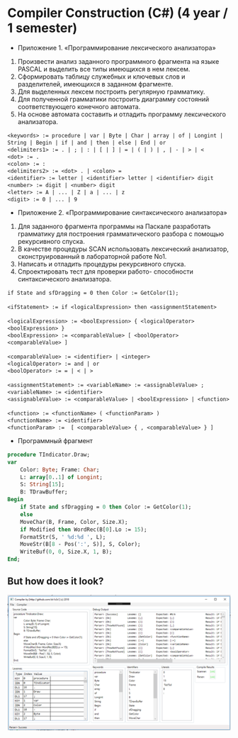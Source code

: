 ﻿# Compiler Construction (C#) (4 year / 1 semester)

* Приложение 1. «Программирование лексического анализатора»  
1. Произвести анализ заданного программного фрагмента на языке PASCAL и выделить все типы имеющихся в нем лексем.  
2. Сформировать таблицу служебных и ключевых слов и разделителей, имеющихся в заданном фрагменте.  
3. Для выделенных лексем построить регулярную грамматику.  
4. Для полученной грамматики построить диаграмму состояний соответствующего конечного автомата.  
5. На основе автомата составить и отладить программу лексического анализатора.  

```
<keywords> := procedure | var | Byte | Char | array | of | Longint | String | Begin | if | and | then | else | End | or
<delimiters1> := . | ; | : | [ | ] | = | ( | ) | , | - | > | <
<dot> := .
<colon> := :
<delimiters2> := <dot> . | <colon> =
<identifier> := letter | <identifier> letter | <identifier> digit
<number> := digit | <number> digit 
<letter> := A | ... | Z | a | ... | z
<digit> := 0 | ... | 9
```

* Приложение 2. «Программирование синтаксического анализатора»  
1. Для заданного фрагмента программы на Паскале разработать грамматику для построения грамматического разбора с помощью рекурсивного спуска.  
2. В качестве процедуры SCAN использовать лексический анализатор, сконструированный в лабораторной работе No1.  
3. Написать и отладить процедуры рекурсивного спуска.  
4. Спроектировать тест для проверки работо- споcобности синтаксического анализатора.  
  
```
if State and sfDragging = 0 then Color := GetColor(1);

<ifStatement> := if <logicalExpression> then <assignmentStatement>

<logicalExpression> := <boolExpression> { <logicalOperator> <boolExpression> }
<boolExpression> := <comparableValue> [ <boolOperator> <comparableValue> ]

<comparableValue> := <identifier> | <integer>
<logicalOperator> := and | or
<boolOperator> := = | < | >

<assignmentStatement> := <variableName> := <assignableValue> ;
<variableName> := <identifier>
<assignableValue> := <comparableValue> | <boolExpression> | <function>

<function> := <functionName> ( <functionParam> )
<functionName> := <identifier>
<functionParam> :=  [ <comparableValue> { , <comparableValue> } ]
```

* Программный фрагмент
```pascal
procedure TIndicator.Draw;  
var  
	Color: Byte; Frame: Char;  
	L: array[0..1] of Longint;  
	S: String[15];  
	B: TDrawBuffer;  
Begin  
	if State and sfDragging = 0 then Color := GetColor(1);  
	else  
	MoveChar(B, Frame, Color, Size.X);  
	if Modified then WordRec(B[0].Lo := 15);  
	FormatStr(S, ' %d:%d ', L);  
	MoveStr(B[8 - Pos(':', S)], S, Color);  
	WriteBuf(0, 0, Size.X, 1, B);  
End;  
```
  
## But how does it look?
![Oops. Image was here](https://raw.githubusercontent.com/DV1X3R/tti-computer-science/master/IV.%20Fourth%20Year/cs-compiler-construction/screenshot.png)
